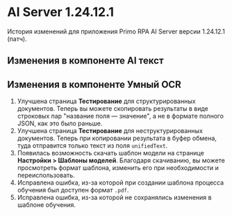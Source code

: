 # AI Server 1.24.12.1

История изменений для приложения Primo RPA AI Server версии 1.24.12.1 (патч).


## Изменения в компоненте AI текст




## Изменения в компоненте Умный OCR

1. Улучшена страница **Тестирование** для структурированных документов. Теперь вы можете скопировать результаты в виде строковых пар "название поля — значение", а не в формате полного JSON, как это было раньше.
1. Улучшена страница **Тестирование** для неструктурированных документов. Теперь при копировании результата в буфер обмена, туда отправится только текст из поля `unifiedText`. 
1. Появилась возможность скачать шаблон модели на странице **Настройки > Шаблоны моделей**. Благодаря скачиванию, вы можете просмотреть формат шаблона, изменить его при необходимости и переиспользовать. 
1. Исправлена ошибка, из-за которой при создании шаблона процесса обучения был доступен формат `.pdf`. 
1. Исправлена ошибка, из-за которой не сохранялись изменения в шаблоне обучения.
